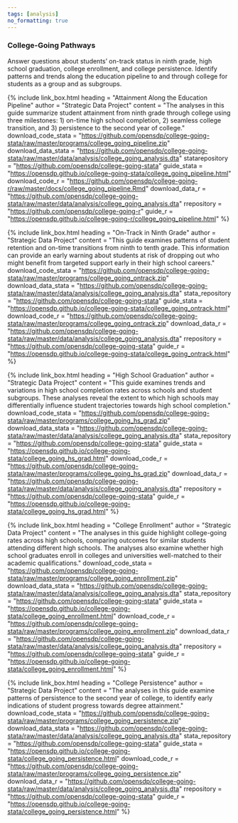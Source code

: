 ```yaml
---
tags: [analysis]
no_formatting: true
---
```


### College-Going Pathways
Answer questions about students’ on-track status in ninth grade, high school graduation, college enrollment, and college persistence. Identify patterns and trends along the education pipeline to and through college for students as a group and as subgroups.

{% include link_box.html heading = "Attainment Along the Education Pipeline"
author = "Strategic Data Project"
content = "The analyses in this guide
summarize student attainment from ninth grade through college using three
milestones: 1) on-time high school completion, 2) seamless college transition,
and 3) persistence to the second year of college."
download_code_stata =
"https://github.com/opensdp/college-going-stata/raw/master/programs/college_going_pipeline.zip"
download_data_stata =
"https://github.com/opensdp/college-going-stata/raw/master/data/analysis/college_going_analysis.dta"
statarepository = "https://github.com/opensdp/college-going-stata"
guide_stata =
"https://opensdp.github.io/college-going-stata/college_going_pipeline.html"
download_code_r =
"https://github.com/opensdp/college-going-r/raw/master/docs/college_going_pipeline.Rmd"
download_data_r =
"https://github.com/opensdp/college-going-stata/raw/master/data/analysis/college_going_analysis.dta"
rrepository = "https://github.com/opensdp/college-going-r"
guide_r =
"https://opensdp.github.io/college-going-r/college_going_pipeline.html" %}

{% include link_box.html heading = "On-Track in Ninth Grade" author = "Strategic
Data Project"
content = "This guide examines
patterns of student retention and on-time transitions from ninth to tenth grade.
This information can provide an early warning about students at risk of dropping
out who might benefit from targeted support early in their high school careers."
download_code_stata =
"https://github.com/opensdp/college-going-stata/raw/master/programs/college_going_ontrack.zip"
download_data_stata =
"https://github.com/opensdp/college-going-stata/raw/master/data/analysis/college_going_analysis.dta"
stata_repository = "https://github.com/opensdp/college-going-stata"
guide_stata = "https://opensdp.github.io/college-going-stata/college_going_ontrack.html"
download_code_r =
"https://github.com/opensdp/college-going-stata/raw/master/programs/college_going_ontrack.zip"
download_data_r =
"https://github.com/opensdp/college-going-stata/raw/master/data/analysis/college_going_analysis.dta"
rrepository = "https://github.com/opensdp/college-going-stata"
guide_r =
"https://opensdp.github.io/college-going-stata/college_going_ontrack.html" %}

{% include link_box.html heading = "High School Graduation" author = "Strategic
Data Project"
content = "This guide examines
trends and variations in high school completion rates across schools and student
subgroups. These analyses reveal the extent to which high schools may
differentially influence student trajectories towards high school completion."
download_code_stata =
"https://github.com/opensdp/college-going-stata/raw/master/programs/college_going_hs_grad.zip"
download_data_stata =
"https://github.com/opensdp/college-going-stata/raw/master/data/analysis/college_going_analysis.dta"
stata_repository = "https://github.com/opensdp/college-going-stata"
guide_stata = "https://opensdp.github.io/college-going-stata/college_going_hs_grad.html"
download_code_r =
"https://github.com/opensdp/college-going-stata/raw/master/programs/college_going_hs_grad.zip"
download_data_r =
"https://github.com/opensdp/college-going-stata/raw/master/data/analysis/college_going_analysis.dta"
rrepository = "https://github.com/opensdp/college-going-stata"
guide_r =
"https://opensdp.github.io/college-going-stata/college_going_hs_grad.html" %}

{% include link_box.html
  heading = "College Enrollment"
  author = "Strategic Data Project"
  content = "The analyses in this guide highlight college-going rates across high schools, comparing outcomes for similar students attending different high schools. The analyses also examine whether high school graduates enroll in colleges and universities well-matched to their academic qualifications."
  download_code_stata = "https://github.com/opensdp/college-going-stata/raw/master/programs/college_going_enrollment.zip"
  download_data_stata = "https://github.com/opensdp/college-going-stata/raw/master/data/analysis/college_going_analysis.dta"
  stata_repository = "https://github.com/opensdp/college-going-stata"
  guide_stata = "https://opensdp.github.io/college-going-stata/college_going_enrollment.html"
  download_code_r = "https://github.com/opensdp/college-going-stata/raw/master/programs/college_going_enrollment.zip"
  download_data_r = "https://github.com/opensdp/college-going-stata/raw/master/data/analysis/college_going_analysis.dta"
  rrepository = "https://github.com/opensdp/college-going-stata"
  guide_r = "https://opensdp.github.io/college-going-stata/college_going_enrollment.html"
  %}

{% include link_box.html
  heading = "College Persistence"
  author = "Strategic Data Project"
  content = "The analyses in this guide examine patterns of persistence to the second year of college, to identify early indications of student progress towards degree attainment."
  download_code_stata = "https://github.com/opensdp/college-going-stata/raw/master/programs/college_going_persistence.zip"
  download_data_stata = "https://github.com/opensdp/college-going-stata/raw/master/data/analysis/college_going_analysis.dta"
  stata_repository = "https://github.com/opensdp/college-going-stata"
  guide_stata = "https://opensdp.github.io/college-going-stata/college_going_persistence.html"
  download_code_r = "https://github.com/opensdp/college-going-stata/raw/master/programs/college_going_persistence.zip"
  download_data_r = "https://github.com/opensdp/college-going-stata/raw/master/data/analysis/college_going_analysis.dta"
  rrepository = "https://github.com/opensdp/college-going-stata"
  guide_r = "https://opensdp.github.io/college-going-stata/college_going_persistence.html"
  %}
